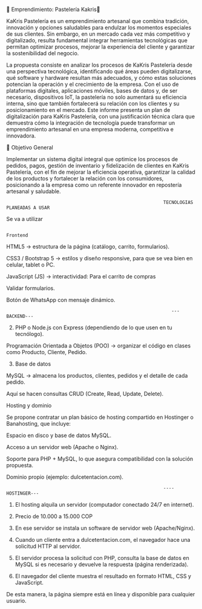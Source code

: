 🧁 Emprendimiento: Pastelería Kakris🧁

KaKris Pastelería es un emprendimiento artesanal que combina tradición, innovación y opciones saludables para endulzar los momentos especiales de sus clientes. Sin embargo, en un mercado cada vez más competitivo y digitalizado, resulta fundamental integrar herramientas tecnológicas que permitan optimizar procesos, mejorar la experiencia del cliente y garantizar la sostenibilidad del negocio.

La propuesta consiste en analizar los procesos de KaKris Pastelería desde una perspectiva tecnológica, identificando qué áreas pueden digitalizarse, qué software y hardware resultan más adecuados, y cómo estas soluciones potencian la operación y el crecimiento de la empresa. Con el uso de plataformas digitales, aplicaciones móviles, bases de datos y, de ser necesario, dispositivos IoT, la pastelería no solo aumentará su eficiencia interna, sino que también fortalecerá su relación con los clientes y su posicionamiento en el mercado.
Este informe presenta un plan de digitalización para KaKris Pastelería, con una justificación técnica clara que demuestra cómo la integración de tecnología puede transformar un emprendimiento artesanal en una empresa moderna, competitiva e innovadora.

🎯 Objetivo General

Implementar un sistema digital integral que optimice los procesos de pedidos, pagos, gestión de inventario y fidelización de clientes en KaKris Pastelería, con el fin de mejorar la eficiencia operativa, garantizar la calidad de los productos y fortalecer la relación con los consumidores, posicionando a la empresa como un referente innovador en repostería artesanal y saludable.
                           
                                                               
                                                              TECNOLOGIAS PLANEADAS A USAR
 Se va a utilizar                                                               
                                                                  
                                                                     Frontend 

HTML5 → estructura de la página (catálogo, carrito, formularios).

CSS3 / Bootstrap 5 → estilos y diseño responsive, para que se vea bien en celular, tablet o PC.

JavaScript (JS) → interactividad: Para el carrito de compras   


Validar formularios.

Botón de WhatsApp con mensaje dinámico.


                                                                 ---BACKEND---
                                                                 
2. PHP o Node.js con Express (dependiendo de lo que usen en tu tecnólogo).

Programación Orientada a Objetos (POO) → organizar el código en clases como Producto, Cliente, Pedido.

3. Base de datos

MySQL → almacena los productos, clientes, pedidos y el detalle de cada pedido.

Aquí se hacen consultas CRUD (Create, Read, Update, Delete).

Hosting y dominio

Se propone contratar un plan básico de hosting compartido en Hostinger o Banahosting, que incluye:

Espacio en disco y base de datos MySQL.

Acceso a un servidor web (Apache o Nginx).

Soporte para PHP + MySQL, lo que asegura compatibilidad con la solución propuesta.

Dominio propio (ejemplo: dulcetentacion.com).

                                                              ---- HOSTINGER---

1. El hosting alquila un servidor (computador conectado 24/7 en internet).

2. Precio de 10.000 a 15.000 COP 

3. En ese servidor se instala un software de servidor web (Apache/Nginx).

4. Cuando un cliente entra a dulcetentacion.com, el navegador hace una solicitud HTTP al servidor.

5. El servidor procesa la solicitud con PHP, consulta la base de datos en MySQL si es necesario y devuelve la respuesta (página renderizada).

6. El navegador del cliente muestra el resultado en formato HTML, CSS y JavaScript.
   
De esta manera, la página siempre está en línea y disponible para cualquier usuario.

